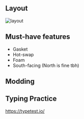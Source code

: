 ## Layout

![layout](https://github.com/wentallout/keyboard/assets/76118931/075f6d98-1589-4fdf-ade9-bd0e002b0ce6)

## Must-have features

- Gasket
- Hot-swap
- Foam
- South-facing (North is fine tbh)

## Modding



## Typing Practice

https://typetest.io/
